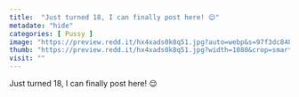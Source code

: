 ```yaml
---
title:  "Just turned 18, I can finally post here! 😌"
metadate: "hide"
categories: [ Pussy ]
image: "https://preview.redd.it/hx4xads0k8q51.jpg?auto=webp&s=97f3dc848c770319a37f123313cdf45f26906c12"
thumb: "https://preview.redd.it/hx4xads0k8q51.jpg?width=1080&crop=smart&auto=webp&s=864ec3c3b9eae3313df55795cef0ed025ddc97d4"
visit: ""
---
```

Just turned 18, I can finally post here! 😌
